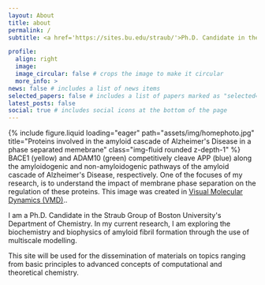 ```yaml
---
layout: About
title: about
permalink: /
subtitle: <a href='https://sites.bu.edu/straub/'>Ph.D. Candidate in the Straub Group</a>. Boston University. Department of Chemistry. Division of Chemical Theory and Computation.

profile:
  align: right
  image: 
  image_circular: false # crops the image to make it circular
  more_info: >
news: false # includes a list of news items
selected_papers: false # includes a list of papers marked as "selected={true}"
latest_posts: false
social: true # includes social icons at the bottom of the page
---
```


<div class="row">
    <div class="col-sm mt-3 mt-md-0">
        {% include figure.liquid loading="eager" path="assets/img/homephoto.jpg" title="Proteins involved in the amyloid cascade of Alzheimer's Disease in a phase separated memebrane" class="img-fluid rounded z-depth-1" %}
    </div>
</div>
<div class="caption">
    BACE1 (yellow) and ADAM10 (green) competitively cleave APP (blue) along the amyloidogenic and non-amyloidogenic pathways of the amyloid cascade of Alzheimer's Disease, respectively. One of the focuses of my research, is to understand the impact of membrane phase separation on the regulation of these proteins. This image was created in <a href='https://www.ks.uiuc.edu/Research/vmd/'>Visual Molecular Dynamics (VMD)</a>..
</div>

I am a Ph.D. Candidate in the Straub Group of Boston University's Department of Chemistry. In my current research, I am exploring the biochemistry and biophysics of amyloid fibril formation through the use of multiscale modelling. 

This site will be used for the dissemination of materials on topics ranging from basic principles to advanced concepts of computational and theoretical chemistry. 
